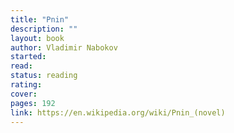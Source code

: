 ```yaml
---
title: "Pnin"
description: ""
layout: book
author: Vladimir Nabokov
started:
read:
status: reading
rating:
cover:
pages: 192
link: https://en.wikipedia.org/wiki/Pnin_(novel)
---
```

